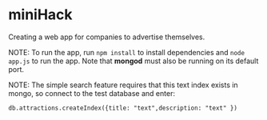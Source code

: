 # miniHack
Creating a web app for companies to advertise themselves.

NOTE: To run the app, run `npm install` to install dependencies and `node app.js` to run the app. Note that **mongod** must also be running on its default port.

NOTE: The simple search feature requires that this text index exists in mongo, so connect to the test database and enter:

`db.attractions.createIndex({title: "text",description: "text" })`